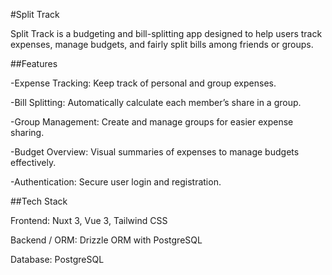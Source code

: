 #Split Track

Split Track is a budgeting and bill-splitting app designed to help users track expenses,
manage budgets, and fairly split bills among friends or groups.

##Features

-Expense Tracking: Keep track of personal and group expenses.

-Bill Splitting: Automatically calculate each member’s share in a group.

-Group Management: Create and manage groups for easier expense sharing.

-Budget Overview: Visual summaries of expenses to manage budgets effectively.

-Authentication: Secure user login and registration.

##Tech Stack

Frontend: Nuxt 3, Vue 3, Tailwind CSS

Backend / ORM: Drizzle ORM with PostgreSQL

Database: PostgreSQL
